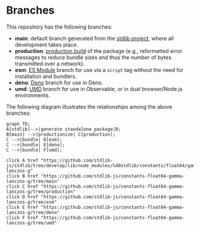 <!--

@license Apache-2.0

Copyright (c) 2022 The Stdlib Authors.

Licensed under the Apache License, Version 2.0 (the "License");
you may not use this file except in compliance with the License.
You may obtain a copy of the License at

    http://www.apache.org/licenses/LICENSE-2.0

Unless required by applicable law or agreed to in writing, software
distributed under the License is distributed on an "AS IS" BASIS,
WITHOUT WARRANTIES OR CONDITIONS OF ANY KIND, either express or implied.
See the License for the specific language governing permissions and
limitations under the License.

-->

# Branches

This repository has the following branches:

-   **main**: default branch generated from the [stdlib project][stdlib-url], where all development takes place.
-   **production**: [production build][production-url] of the package (e.g., reformatted error messages to reduce bundle sizes and thus the number of bytes transmitted over a network).
-   **esm**: [ES Module][esm-url] branch for use via a `script` tag without the need for installation and bundlers.
-   **deno**: [Deno][deno-url] branch for use in Deno.
-   **umd**: [UMD][umd-url] branch for use in Observable, or in dual browser/Node.js environments.

The following diagram illustrates the relationships among the above branches:

```mermaid
graph TD;
A[stdlib]-->|generate standalone package|B;
B[main] -->|productionize| C[production];
C -->|bundle| D[esm];
C -->|bundle| E[deno];
C -->|bundle| F[umd];

click A href "https://github.com/stdlib-js/stdlib/tree/develop/lib/node_modules/%40stdlib/constants/float64/gamma-lanczos-g"
click B href "https://github.com/stdlib-js/constants-float64-gamma-lanczos-g/tree/main"
click C href "https://github.com/stdlib-js/constants-float64-gamma-lanczos-g/tree/production"
click D href "https://github.com/stdlib-js/constants-float64-gamma-lanczos-g/tree/esm"
click E href "https://github.com/stdlib-js/constants-float64-gamma-lanczos-g/tree/deno"
click F href "https://github.com/stdlib-js/constants-float64-gamma-lanczos-g/tree/umd"
```

[stdlib-url]: https://github.com/stdlib-js/stdlib/tree/develop/lib/node_modules/%40stdlib/constants/float64/gamma-lanczos-g
[production-url]: https://github.com/stdlib-js/constants-float64-gamma-lanczos-g/tree/production
[deno-url]: https://github.com/stdlib-js/constants-float64-gamma-lanczos-g/tree/deno
[umd-url]: https://github.com/stdlib-js/constants-float64-gamma-lanczos-g/tree/umd
[esm-url]: https://github.com/stdlib-js/constants-float64-gamma-lanczos-g/tree/esm
